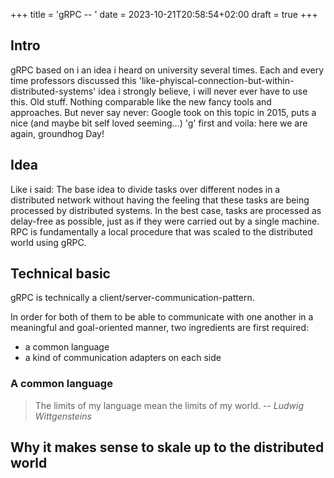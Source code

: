 +++
title = 'gRPC --  '
date = 2023-10-21T20:58:54+02:00
draft = true
+++

## Intro
gRPC based on i an idea i heard on university several times. Each and every time professors discussed this 'like-phyiscal-connection-but-within-distributed-systems' idea i strongly believe, i will never ever have to use this. Old stuff. Nothing comparable like the new fancy tools and approaches. But never say never: Google took on this topic in 2015, puts a nice (and maybe bit self loved seeming...) 'g' first and voila: here we are again, groundhog Day!

## Idea
Like i said: The base idea to divide tasks over different nodes in a distributed network without having the feeling that these tasks are being processed by distributed systems. In the best case, tasks are processed as delay-free as possible, just as if they were carried out by a single machine. 
RPC is fundamentally a local procedure that was scaled to the distributed world using gRPC. 

## Technical basic
gRPC is technically a client/server-communication-pattern. 

[//]: # (#### BILD)

In order for both of them to be able to communicate with one another in a meaningful and goal-oriented manner, two ingredients are first required: 
* a common language 
* a kind of communication adapters on each side


### A common language 
> The limits of my language mean the limits of my world.
> -- <cite>Ludwig Wittgensteins</cite>
 




## Why it makes sense to skale up to the distributed world

